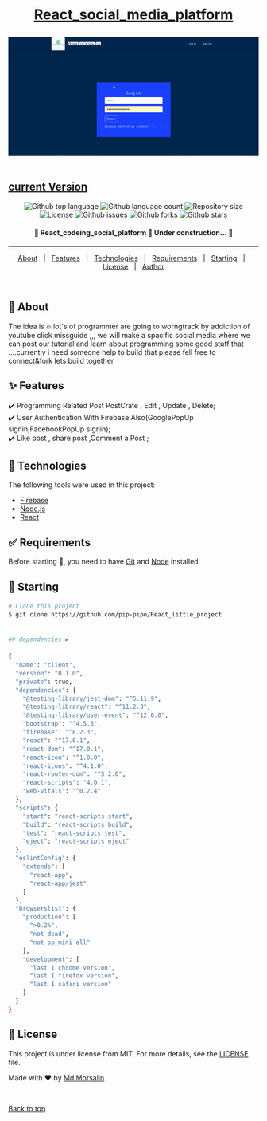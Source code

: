 <h1 align="center">

[React_social_media_platform](https://laughing-swanson-750b20.netlify.app/)
</h1>

<div align="center" id="top"> 
  <img src="./src/components/Img/img.png" alt="React_codeing_social_platform" />
  &#xa0;

  <!-- <a href="https://react_codeing_social_platform.netlify.app">Demo</a> -->
</div>

## [current Version ](https://laughing-swanson-750b20.netlify.app/)

<p align="center">
  <img alt="Github top language" src="https://img.shields.io/github/languages/top/pip-pipo/React_little_project?color=56BEB8">

  <img alt="Github language count" src="https://img.shields.io/github/languages/count/pip-pipo/React_little_project?color=56BEB8">

  <img alt="Repository size" src="https://img.shields.io/github/repo-size/pip-pipo/React_little_project?color=56BEB8">

  <img alt="License" src="https://img.shields.io/github/license/pip-pipo/React_little_project?color=56BEB8">

  <img alt="Github issues" src="https://img.shields.io/github/issues/pip-pipo/React_little_project?color=56BEB8" />

  <img alt="Github forks" src="https://img.shields.io/github/forks/pip-pipo/React_little_project?color=56BEB8" />

  <img alt="Github stars" src="https://img.shields.io/github/stars/pip-pipo/React_little_project?color=56BEB8" />
</p>


<h4 align="center"> 
	🚧  React_codeing_social_platform 🚀 Under construction...  🚧
</h4> 

<hr>

<p align="center">
  <a href="#dart-about">About</a> &#xa0; | &#xa0; 
  <a href="#sparkles-features">Features</a> &#xa0; | &#xa0;
  <a href="#rocket-technologies">Technologies</a> &#xa0; | &#xa0;
  <a href="#white_check_mark-requirements">Requirements</a> &#xa0; | &#xa0;
  <a href="#checkered_flag-starting">Starting</a> &#xa0; | &#xa0;
  <a href="#memo-license">License</a> &#xa0; | &#xa0;
  <a href="https://github.com/{{YOUR_GITHUB_USERNAME}}" target="_blank">Author</a>
</p>

<br>

## :dart: About ##

The idea is :fire: lot's of programmer are going to worngtrack by addiction of youtube click missguide ,,,
we will make a spacific social media where we can post our tutorial and learn about programming some good stuff that ....currently i need someone help to build that please fell free to connect&fork lets build together 

## :sparkles: Features ##

:heavy_check_mark: Programming Related Post   PostCrate , Edit , Update , Delete;\
:heavy_check_mark: User Authentication With Firebase Also(GooglePopUp signin,FacebookPopUp signin);\
:heavy_check_mark: Like post , share post ,Comment  a Post ;

## :rocket: Technologies ##

The following tools were used in this project:

- [Firebase](https://console.firebase.google.com)
- [Node.js](https://nodejs.org/en/)
- [React](https://pt-br.reactjs.org/)


## :white_check_mark: Requirements ##

Before starting :checkered_flag:, you need to have [Git](https://git-scm.com) and [Node](https://nodejs.org/en/) installed.

## :checkered_flag: Starting ##

```bash
# Clone this project
$ git clone https://github.com/pip-pipo/React_little_project


## dependencies ▶

{
  "name": "client",
  "version": "0.1.0",
  "private": true,
  "dependencies": {
    "@testing-library/jest-dom": "^5.11.9",
    "@testing-library/react": "^11.2.3",
    "@testing-library/user-event": "^12.6.0",
    "bootstrap": "^4.5.3",
    "firebase": "^8.2.3",
    "react": "^17.0.1",
    "react-dom": "^17.0.1",
    "react-icon": "^1.0.0",
    "react-icons": "^4.1.0",
    "react-router-dom": "^5.2.0",
    "react-scripts": "4.0.1",
    "web-vitals": "^0.2.4"
  },
  "scripts": {
    "start": "react-scripts start",
    "build": "react-scripts build",
    "test": "react-scripts test",
    "eject": "react-scripts eject"
  },
  "eslintConfig": {
    "extends": [
      "react-app",
      "react-app/jest"
    ]
  },
  "browserslist": {
    "production": [
      ">0.2%",
      "not dead",
      "not op_mini all"
    ],
    "development": [
      "last 1 chrome version",
      "last 1 firefox version",
      "last 1 safari version"
    ]
  }
}

```

## :memo: License ##

This project is under license from MIT. For more details, see the [LICENSE](LICENSE.md) file.


Made with :heart: by <a href="https://github.com/pip-pipo" target="_blank">Md Morsalin</a>

&#xa0;

<a href="#top">Back to top</a>
